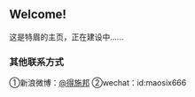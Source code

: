 ## Welcome!

这是特眉的主页，正在建设中......



### 其他联系方式

①新浪微博：[@得施邦](https://weibo.com/flora6/home?wvr=5&c=spr_sinamkt_buy_uc123_weibo_t001)
②wechat：id:maosix666

